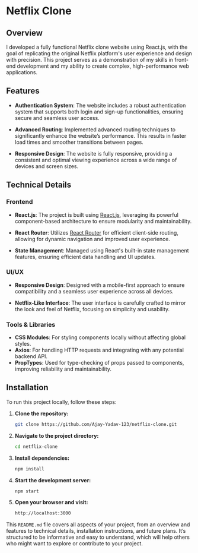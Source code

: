 # Netflix Clone

## Overview

I developed a fully functional Netflix clone website using React.js, with the goal of replicating the original Netflix platform's user experience and design with precision. This project serves as a demonstration of my skills in front-end development and my ability to create complex, high-performance web applications.

## Features

- **Authentication System**: The website includes a robust authentication system that supports both login and sign-up functionalities, ensuring secure and seamless user access.
  
- **Advanced Routing**: Implemented advanced routing techniques to significantly enhance the website’s performance. This results in faster load times and smoother transitions between pages.

- **Responsive Design**: The website is fully responsive, providing a consistent and optimal viewing experience across a wide range of devices and screen sizes.

## Technical Details

### Frontend

- **React.js**: The project is built using [React.js](https://reactjs.org/), leveraging its powerful component-based architecture to ensure modularity and maintainability.
  
- **React Router**: Utilizes [React Router](https://reactrouter.com/) for efficient client-side routing, allowing for dynamic navigation and improved user experience.
  
- **State Management**: Managed using React's built-in state management features, ensuring efficient data handling and UI updates.

### UI/UX

- **Responsive Design**: Designed with a mobile-first approach to ensure compatibility and a seamless user experience across all devices.
  
- **Netflix-Like Interface**: The user interface is carefully crafted to mirror the look and feel of Netflix, focusing on simplicity and usability.

### Tools & Libraries

- **CSS Modules**: For styling components locally without affecting global styles.
- **Axios**: For handling HTTP requests and integrating with any potential backend API.
- **PropTypes**: Used for type-checking of props passed to components, improving reliability and maintainability.

## Installation

To run this project locally, follow these steps:

1. **Clone the repository:**
   ```bash
   git clone https://github.com/Ajay-Yadav-123/netflix-clone.git

2. **Navigate to the project directory:**
   ```bash
   cd netflix-clone

3. **Install dependencies:**
   ```bash
   npm install

4. **Start the development server:**
   ```bash
   npm start

5. **Open your browser and visit:**
   ```bash
   http://localhost:3000


This `README.md` file covers all aspects of your project, from an overview and features to technical details, installation instructions, and future plans. It’s structured to be informative and easy to understand, which will help others who might want to explore or contribute to your project.

